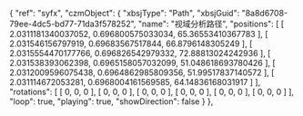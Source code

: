 {
"ref": "syfx",
"czmObject": {
"xbsjType": "Path",
"xbsjGuid": "8a8d6708-79ee-4dc5-bd77-71da3f578252",
"name": "视域分析路径",
"positions": [
[
2.0311181340037052,
0.696800575033034,
65.36553410367783
],
[
2.031546156797919,
0.69683567517844,
66.8796148305249
],
[
2.0315554470177766,
0.696826542979332,
72.88813024242936
],
[
2.031538393062398,
0.6965158057032099,
51.048618693780426
],
[
2.0312009596075438,
0.6964862985809356,
51.99517837140572
],
[
2.031114672053281,
0.6968004161569585,
64.14836168031917
]
],
"rotations": [
[
0,
0,
0
],
[
0,
0,
0
],
[
0,
0,
0
],
[
0,
0,
0
],
[
0,
0,
0
],
[
0,
0,
0
]
],
"loop": true,
"playing": true,
"showDirection": false
}
},
